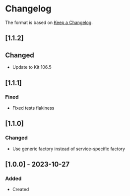 # Changelog
The format is based on [Keep a Changelog](https://keepachangelog.com/en/1.0.0/).

## [1.1.2]
## Changed
- Update to Kit 106.5

## [1.1.1]
### Fixed
- Fixed tests flakiness

## [1.1.0]
### Changed
- Use generic factory instead of service-specific factory

## [1.0.0] - 2023-10-27
### Added
- Created
